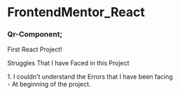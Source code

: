 # FrontendMentor_React

### Qr-Component;
<p>First React Project!</p>
<p>Struggles That I have Faced in this Project</p>
  1. I couldn't understand the Errors that I have been facing <br>
- At beginning of the project.
